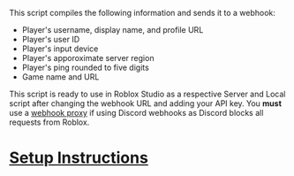 This script compiles the following information and sends it to a webhook:
- Player's username, display name, and profile URL
- Player's user ID
- Player's input device
- Player's apporoximate server region
- Player's ping rounded to five digits
- Game name and URL

This script is ready to use in Roblox Studio as a respective Server and Local script after changing the webhook URL and adding your API key. You **must** use a [webhook proxy](https://webhook.lewisakura.moe/) if using Discord webhooks as Discord blocks all requests from Roblox. 

# [Setup Instructions](https://github.com/nota9x/WebhookOnJoin/wiki/Setup-Instructions)
